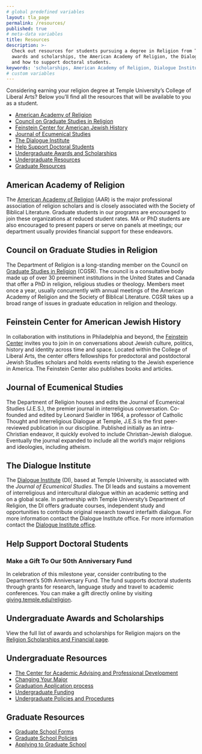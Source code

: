 ```yaml
---
# global predefined variables
layout: tla_page
permalink: /resources/
published: true
# meta-data variables
title: Resources
description: >-
  Check out resources for students pursuing a degree in Religion from Temple University’s College of Liberal Arts. Learn more about
  awards and scholarships, the American Academy of Religion, the Dialogue Institute, Council on Graduate Studies in Religion,
  and how to support doctoral students.
keywords: 'scholarships, American Academy of Religion, Dialogue Institute'
# custom variables
---
```

Considering earning your religion degree at Temple University’s College of Liberal Arts? Below you’ll find all the resources that will be available to you as a student.
- [American Academy of Religion](#american-academy-of-religion)
- [Council on Graduate Studies in Religion](#council-on-graduate-studies-in-religion)
- [Feinstein Center for American Jewish History](#feinstein-center-for-american-jewish-history)
- [Journal of Ecumenical Studies](#journal-of-ecumenical-studies)
- [The Dialogue Institute](#the-dialogue-institute)
- [Help Support Doctoral Students](#help-support-doctoral-students)
- [Undergraduate Awards and Scholarships](#undergraduate-awards-and-scholarships)
- [Undergraduate Resources](#undergraduate-resources)
- [Graduate Resources](#graduate-resources)

## American Academy of Religion
The [American Academy of Religion](https://www.aarweb.org/) (AAR) is the major professional association of religion scholars and is closely associated with the Society of Biblical Literature. Graduate students in our programs are encouraged to join these organizations at reduced student rates. MA or PhD students are also encouraged to present papers or serve on panels at meetings; our department usually provides financial support for these endeavors.

## Council on Graduate Studies in Religion
The Department of Religion is a long-standing member on the Council on [Graduate Studies in Religion](http://www.gradstudiesinreligion.org/) (CGSR). The council is a consultative body made up of over 30 preeminent institutions in the United States and Canada that offer a PhD in religion, religious studies or theology. Members meet once a year, usually concurrently with annual meetings of the American Academy of Religion and the Society of Biblical Literature. CGSR takes up a broad range of issues in graduate education in religion and theology.

## Feinstein Center for American Jewish History
In collaboration with institutions in Philadelphia and beyond, the [Feinstein Center](http://www.cla.temple.edu/feinsteincenter/) invites you to join in on conversations about Jewish culture, politics, history and identity across time and space. Located within the College of Liberal Arts, the center offers fellowships for predoctoral and postdoctoral Jewish Studies scholars and holds events relating to the Jewish experience in America. The Feinstein Center also publishes books and articles.

## Journal of Ecumenical Studies
The Department of Religion houses and edits the Journal of Ecumenical Studies (J.E.S.), the premier journal in interreligious conversation. Co-founded and edited by Leonard Swidler in 1964, a professor of Catholic Thought and Interreligious Dialogue at Temple, J.E.S is the first peer-reviewed publication in our discipline. Published initially as an intra-Christian endeavor, it quickly evolved to include Christian-Jewish dialogue. Eventually the journal expanded to include all the world’s major religions and ideologies, including atheism.

## The Dialogue Institute
The [Dialogue Institute](http://dialogueinstitute.org/) (DI), based at Temple University, is associated with the _Journal of Ecumenical Studies_. The DI leads and sustains a movement of interreligious and intercultural dialogue within an academic setting and on a global scale. In partnership with Temple University’s Department of Religion, the DI offers graduate courses, independent study and opportunities to contribute original research toward interfaith dialogue. For more information contact the Dialogue Institute office. For more information contact the [Dialogue Institute office](mailto:info@dialogueinstitute.org).

## Help Support Doctoral Students

### Make a Gift To Our 50th Anniversary Fund
In celebration of this milestone year, consider contributing to the Department’s 50th Anniversary Fund. The fund supports doctoral students through grants for research, language study and travel to academic conferences. You can make a gift directly online by visiting [giving.temple.edu/religion](giving.temple.edu/religion).

## Undergraduate Awards and Scholarships
View the full list of awards and scholarships for Religion majors on the [Religion Scholarships and Financial page](https://www.temple.edu/academics/degree-programs/religion-major-la-rel-ba/cla-religion-ba-scholarships-financial-aid).

## Undergraduate Resources
- [The Center for Academic Advising and Professional Development](https://liberalarts.temple.edu/advising)
- [Changing Your Major](http://www.temple.edu/studentaffairs/orientation/freshman-orientation/changing-your-major.asp)
- [Graduation Application process](http://www.temple.edu/registrar/students/graduation)
- [Undergraduate Funding](http://sfs.temple.edu/)
- [Undergraduate Policies and Procedures](http://bulletin.temple.edu/undergraduate/academic-policies/)

## Graduate Resources
- [Graduate School Forms](http://www.temple.edu/grad/forms/index.htm)
- [Graduate School Policies](http://www.temple.edu/grad/policies/index.htm)
- [Applying to Graduate School](http://www.temple.edu/grad/admissions/howtoapply.htm)
